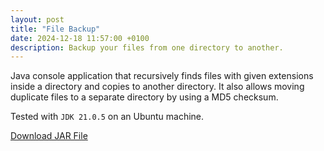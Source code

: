 ```yaml
---
layout: post
title: "File Backup"
date: 2024-12-18 11:57:00 +0100
description: Backup your files from one directory to another.
---
```

Java console application that recursively finds files with given extensions inside a directory and copies to another directory. It also allows moving duplicate files to a separate directory by using a MD5 checksum.

Tested with `JDK 21.0.5` on an Ubuntu machine.

[Download JAR File](/projects/java_file_copier/App.jar)
